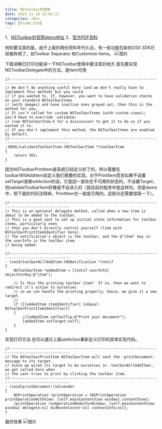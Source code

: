 ```yaml
---
title: NSToolbar的使用
date: 2015-11-18 15:03:17
categories: iDev
tags: [Xcode,Xib]
---
```

1、[NSToolbar的官网demo地址](https://developer.apple.com/library/mac/samplecode/ToolbarSample/Introduction/Intro.html#//apple_ref/doc/uid/DTS10000413)
2、[官方PDF资料](https://developer.apple.com/library/mac/documentation/Cocoa/Conceptual/Toolbars/Toolbars.pdf)

<!--more-->
特别要注意的是，由于上面的两份资料年代久远，有一些功能在新的OSX SDK已经被弃用了，如Toolbar Separator 和Customize items。
![图片](/img/201511/3_1.png)

下面讲解已打印功能讲一下NSToolbar使用中要注意的地方
首先要实现NSToolbarDelegate中的方法，是Item可用
```
//--------------------------------------------------------------------------------------------------
// We don't do anything useful here (and we don't really have to implement this method) but you could
// if you wanted to. If, however, you want to have validation checks on your standard NSToolbarItems
// (with images) and have inactive ones grayed out, then this is the method for you.
// It isn't called for custom NSToolbarItems (with custom views); you'd have to override -validate:
// (see NSToolbarItem.h for a discussion) to get it to do so if you wanted it to.
// If you don't implement this method, the NSToolbarItems are enabled by default.
//--------------------------------------------------------------------------------------------------
-(BOOL)validateToolbarItem:(NSToolbarItem *)toolbarItem
{
    return YES;
}
```
因为NSToolbarPrintItem是系统已经定义好了的，所以需要在toolbarWillAddItem自定义我们需要的实现。对于PrintItem而言如果不设置setTarget或者setAction的话，它是回一直处在不可用的状态的。不设置Target，则validateToolbarItem好像是不会进入的（我目前的程序中是这样的，但是demo中，把下面的代码注释掉，PrintItem也一直是可用的。这部分还需要探索一下）。
```
//--------------------------------------------------------------------------------------------------
// This is an optional delegate method, called when a new item is about to be added to the toolbar.
// This is a good spot to set up initial state information for toolbar items, particularly ones
// that you don't directly control yourself (like with NSToolbarPrintItemIdentifier here).
// The notification's object is the toolbar, and the @"item" key in the userInfo is the toolbar item
// being added.

//--------------------------------------------------------------------------------------------------
- (void)toolbarWillAddItem:(NSNotification *)notif
{
    NSToolbarItem *addedItem = [[notif userInfo] objectForKey:@"item"];
    
    // Is this the printing toolbar item?  If so, then we want to redirect it's action to ourselves
    // so we can handle the printing properly; hence, we give it a new target.
    //
    if ([[addedItem itemIdentifier] isEqual: NSToolbarPrintItemIdentifier])
    {
        //[addedItem setToolTip:@"Print your document"];
        [addedItem setTarget:self];
    }
}
```
实现打印方法.也可以通过上面setAction重新定义打印的具体实现代码。
```
//--------------------------------------------------------------------------------------------------
// The NSToolbarPrintItem NSToolbarItem will sent the -printDocument: message to its target.
// Since we wired its target to be ourselves in -toolbarWillAddItem:, we get called here when
// the user tries to print by clicking the toolbar item.
//--------------------------------------------------------------------------------------------------
- (void)printDocument:(id)sender
{
    NSPrintOperation *printOperation = [NSPrintOperation printOperationWithView: [self.mainContentView window].contentView];
    [printOperation runOperationModalForWindow: [self.mainContentView window] delegate:nil didRunSelector:nil contextInfo:nil];
}
```
最终效果
![图片](/img/201511/3_2.png)
